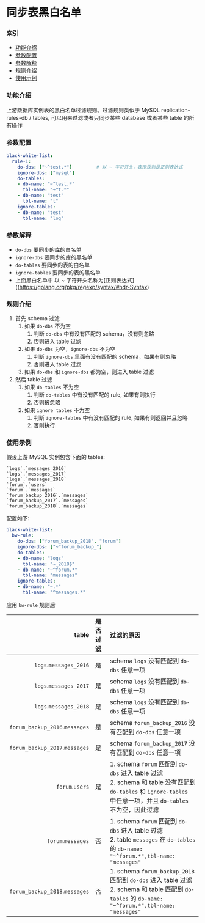 同步表黑白名单
===

### 索引
- [功能介绍](#功能介绍)
- [参数配置](#参数配置)
- [参数解释](#参数解释)
- [规则介绍](#规则介绍)
- [使用示例](#使用示例)

### 功能介绍

上游数据库实例表的黑白名单过滤规则。过滤规则类似于 MySQL replication-rules-db / tables, 可以用来过滤或者只同步某些 database 或者某些 table 的所有操作

### 参数配置

```yaml
black-white-list:
  rule-1:						
    do-dbs: ["~^test.*"]         # 以 ~ 字符开头，表示规则是正则表达式
    ignore-dbs: ["mysql"]
    do-tables:
    - db-name: "~^test.*"
      tbl-name: "~^t.*"
    - db-name: "test"
      tbl-name: "t"
    ignore-tables:
    - db-name: "test"
      tbl-name: "log"
```

### 参数解释

- `do-dbs` 要同步的库的白名单
- `ignore-dbs` 要同步的库的黑名单
- `do-tables` 要同步的表的白名单
- `ignore-tables` 要同步的表的黑名单
- 上面黑白名单中 以 ~ 字符开头名称为[正则表达式]((https://golang.org/pkg/regexp/syntax/#hdr-Syntax)
 
### 规则介绍
1. 首先 schema 过滤
    1. 如果 `do-dbs` 不为空
       1. 判断 `do-dbs` 中有没有匹配的 schema，没有则忽略
       2. 否则进入 table 过滤
    2. 如果 `do-dbs` 为空，`ignore-dbs` 不为空
       1. 判断 `ignore-dbs` 里面有没有匹配的 schema，如果有则忽略
       2. 否则进入 table 过滤
    3. 如果 `do-dbs` 和 `ignore-dbs` 都为空，则进入 table 过滤
2. 然后 table 过滤
    1. 如果 `do-tables` 不为空
       1. 判断 `do-tables` 中有没有匹配的 rule, 如果有则执行
       2. 否则被忽略
    2. 如果 `ignore tables` 不为空
       1. 判断 `ignore-tables` 中有没有匹配的 rule, 如果有则返回并且忽略
       2. 否则执行

### 使用示例

假设上游 MySQL 实例包含下面的 tables:

```
`logs`.`messages_2016`
`logs`.`messages_2017`
`logs`.`messages_2018`
`forum`.`users`
`forum`.`messages`
`forum_backup_2016`.`messages`
`forum_backup_2017`.`messages`
`forum_backup_2018`.`messages`
```

配置如下:

```yaml
black-white-list:
  bw-rule:
    do-dbs: ["forum_backup_2018", "forum"]
    ignore-dbs: ["~^forum_backup_"]
    do-tables:
    - db-name: "logs"
      tbl-name: "~_2018$"
    - db-name: "~^forum.*"
​      tbl-name: "messages"
    ignore-tables:
    - db-name: "~.*"
​      tbl-name: "^messages.*"
```

应用 `bw-rule` 规则后

| table | 是否过滤| 过滤的原因 |
|----:|:----|:--------------|
| `logs`.`messages_2016` | 是 | schema `logs` 没有匹配到 `do-dbs` 任意一项 |
| `logs`.`messages_2017` | 是 | schema `logs` 没有匹配到 `do-dbs` 任意一项 |
| `logs`.`messages_2018` | 是 | schema `logs` 没有匹配到 `do-dbs` 任意一项 |
| `forum_backup_2016`.`messages` | 是 | schema `forum_backup_2016` 没有匹配到 `do-dbs` 任意一项 |
| `forum_backup_2017`.`messages` | 是 | schema `forum_backup_2017` 没有匹配到 `do-dbs` 任意一项 |
| `forum`.`users` | 是 | 1. schema `forum` 匹配到 `do-dbs` 进入 table 过滤<br> 2. schema 和 table 没有匹配到 `do-tables` 和 `ignore-tables` 中任意一项，并且 `do-tables` 不为空，因此过滤 |
| `forum`.`messages` | 否 | 1. schema `forum` 匹配到 `do-dbs` 进入 table 过滤<br> 2. table `messages` 在 `do-tables` 的 `db-name: "~^forum.*",tbl-name: "messages"` |
| `forum_backup_2018`.`messages` | 否 | 1. schema `forum_backup_2018` 匹配到 `do-dbs` 进入 table 过滤<br> 2. schema 和 table 匹配到 `do-tables` 的  `db-name: "~^forum.*",tbl-name: "messages"` |
